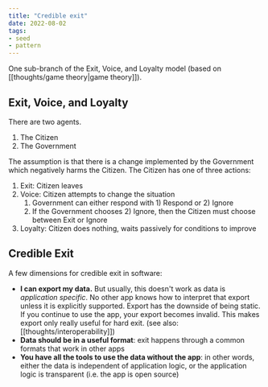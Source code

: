 ```yaml
---
title: "Credible exit"
date: 2022-08-02
tags:
- seed
- pattern
---
```


One sub-branch of the Exit, Voice, and Loyalty model (based on [[thoughts/game theory|game theory]]).

## Exit, Voice, and Loyalty
There are two agents.
1. The Citizen
2. The Government

The assumption is that there is a change implemented by the Government which negatively harms the Citizen. The Citizen has one of three actions:

1. Exit: Citizen leaves
2. Voice: Citizen attempts to change the situation
	1. Government can either respond with 1) Respond or 2) Ignore
	2. If the Government chooses 2) Ignore, then the Citizen must choose between Exit or Ignore
3. Loyalty: Citizen does nothing, waits passively for conditions to improve

## Credible Exit
A few dimensions for credible exit in software:

- **I can export my data.** But usually, this doesn't work as data is *application specific*. No other app knows how to interpret that export unless it is explicitly supported. Export has the downside of being static. If you continue to use the app, your export becomes invalid. This makes export only really useful for hard exit. (see also: [[thoughts/interoperability]])
- **Data should be in a useful format**: exit happens through a common formats that work in other apps
- **You have all the tools to use the data without the app**: in other words, either the data is independent of application logic, or the application logic is transparent (i.e. the app is open source)